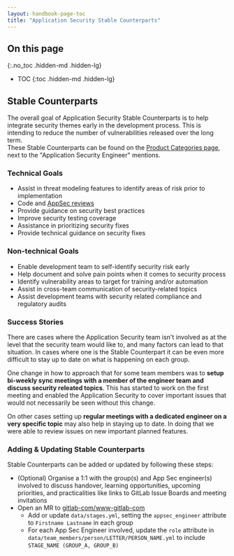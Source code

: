 ```yaml
---
layout: handbook-page-toc
title: "Application Security Stable Counterparts"
---
```


## On this page
{:.no_toc .hidden-md .hidden-lg}

- TOC
{:toc .hidden-md .hidden-lg}

## Stable Counterparts

The overall goal of Application Security Stable Counterparts is to help
integrate security themes early in the development process. This is intending
to reduce the number of vulnerabilities released over the long term.  
These Stable Counterparts can be found on the 
[Product Categories page](/handbook/product/categories/#devops-stages), 
next to the "Application Security Engineer" mentions.

### Technical Goals
- Assist in threat modeling features to identify areas of risk prior to
  implementation
- Code and [AppSec reviews](/handbook/security/security-engineering/application-security/appsec-reviews.html)
- Provide guidance on security best practices
- Improve security testing coverage
- Assistance in prioritizing security fixes
- Provide technical guidance on security fixes

### Non-technical Goals
- Enable development team to self-identify security risk early
- Help document and solve pain points when it comes to security process
- Identify vulnerability areas to target for training and/or automation
- Assist in cross-team communication of security-related topics
- Assist development teams with security related compliance and regulatory audits

### Success Stories

There are cases where the Application Security team isn't involved as at the level that the 
security team would like to, and many factors can lead to that situation. In cases where one 
is the Stable Counterpart it can be even more difficult to stay up to date on what is happening 
on each group.

One change in how to approach that for some team members was to **setup bi-weekly sync meetings 
with a member of the engineer team and discuss security releated topics**. This has started to 
work on the first meeting and enabled the Application Security to cover important issues that would 
not necessarily be seen without this change.

On other cases setting up **regular meetings with a dedicated engineer on a very specific topic** 
may also help in staying up to date. In doing that we were able to review issues on 
new important planned features. 

### Adding & Updating Stable Counterparts

Stable Counterparts can be added or updated by following these steps:

- (Optional) Organise a 1:1 with the group(s) and App Sec engineer(s) involved to discuss handover, learning opportunities, upcoming priorities, and practicalities like links to GitLab Issue Boards and meeting invitations
- Open an MR to [gitlab-com/www-gitlab-com](https://gitlab.com/gitlab-com/www-gitlab-com/-/merge_requests/)
    - Add or update `data/stages.yml`, setting the `appsec_engineer` attribute to `Firstname Lastname` in each group
    - For each App Sec Engineer involved, update the `role` attribute in `data/team_members/person/LETTER/PERSON_NAME.yml` to include `STAGE_NAME (GROUP_A, GROUP_B)`

